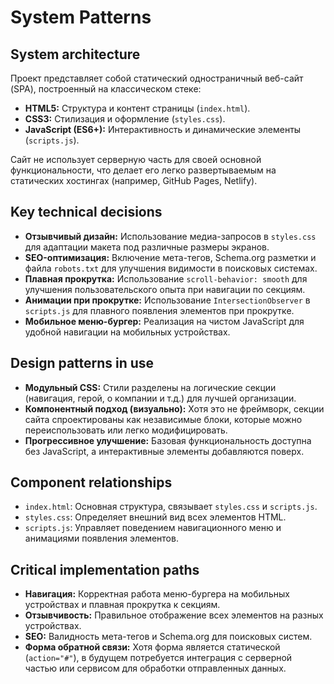 # System Patterns

## System architecture

Проект представляет собой статический одностраничный веб-сайт (SPA), построенный на классическом стеке:
*   **HTML5:** Структура и контент страницы (`index.html`).
*   **CSS3:** Стилизация и оформление (`styles.css`).
*   **JavaScript (ES6+):** Интерактивность и динамические элементы (`scripts.js`).

Сайт не использует серверную часть для своей основной функциональности, что делает его легко развертываемым на статических хостингах (например, GitHub Pages, Netlify).

## Key technical decisions

*   **Отзывчивый дизайн:** Использование медиа-запросов в `styles.css` для адаптации макета под различные размеры экранов.
*   **SEO-оптимизация:** Включение мета-тегов, Schema.org разметки и файла `robots.txt` для улучшения видимости в поисковых системах.
*   **Плавная прокрутка:** Использование `scroll-behavior: smooth` для улучшения пользовательского опыта при навигации по секциям.
*   **Анимации при прокрутке:** Использование `IntersectionObserver` в `scripts.js` для плавного появления элементов при прокрутке.
*   **Мобильное меню-бургер:** Реализация на чистом JavaScript для удобной навигации на мобильных устройствах.

## Design patterns in use

*   **Модульный CSS:** Стили разделены на логические секции (навигация, герой, о компании и т.д.) для лучшей организации.
*   **Компонентный подход (визуально):** Хотя это не фреймворк, секции сайта спроектированы как независимые блоки, которые можно переиспользовать или легко модифицировать.
*   **Прогрессивное улучшение:** Базовая функциональность доступна без JavaScript, а интерактивные элементы добавляются поверх.

## Component relationships

*   `index.html`: Основная структура, связывает `styles.css` и `scripts.js`.
*   `styles.css`: Определяет внешний вид всех элементов HTML.
*   `scripts.js`: Управляет поведением навигационного меню и анимациями появления элементов.

## Critical implementation paths

*   **Навигация:** Корректная работа меню-бургера на мобильных устройствах и плавная прокрутка к секциям.
*   **Отзывчивость:** Правильное отображение всех элементов на разных устройствах.
*   **SEO:** Валидность мета-тегов и Schema.org для поисковых систем.
*   **Форма обратной связи:** Хотя форма является статической (`action="#"`), в будущем потребуется интеграция с серверной частью или сервисом для обработки отправленных данных.
